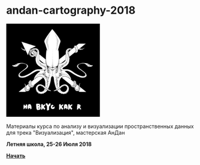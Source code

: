 # andan-cartography-2018

<img src="https://github.com/alschel/andan-cartography-2018/blob/master/resources/flag.jpg" height="250" width="250">

Материалы курса по анализу и визуализации пространственных данных для трека "Визуализация", мастерская АнДан

<b>Летняя школа, 25-26 Июля 2018</b>

<a href="https://alschel.github.io/andan-cartography-2018/"><b>Начать</b><a>
